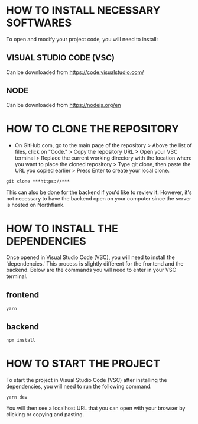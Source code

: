 # HOW TO INSTALL NECESSARY SOFTWARES

To open and modify your project code, you will need to install: 

## VISUAL STUDIO CODE (VSC)

Can be downloaded from https://code.visualstudio.com/

## NODE

Can be downloaded from https://nodejs.org/en

# HOW TO CLONE THE REPOSITORY

- On GitHub.com, go to the main page of the repository > Above the list of files, click on "Code." > Copy the repository URL > Open your VSC terminal > 
Replace the current working directory with the location where you want to place the cloned repository > Type git clone, then paste the URL you copied earlier > 
Press Enter to create your local clone.

```
git clone ***https://***
```

This can also be done for the backend if you'd like to review it. However, it's not necessary to have the backend open on your computer since the server is hosted on Northflank.

# HOW TO INSTALL THE DEPENDENCIES

Once opened in Visual Studio Code (VSC), you will need to install the 'dependencies.' This process is slightly different for the frontend and the backend. Below are the commands you will need to enter in your VSC terminal.

## frontend

```
yarn
```

## backend

```
npm install 
```

# HOW TO START THE PROJECT

To start the project in Visual Studio Code (VSC) after installing the dependencies, you will need to run the following command.

```
yarn dev
```

You will then see a localhost URL that you can open with your browser by clicking or copying and pasting.
